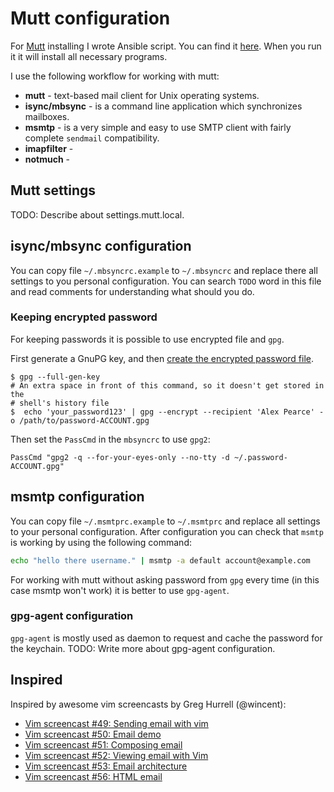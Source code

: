 # Mutt configuration

For [Mutt](http://www.mutt.org/) installing I wrote Ansible script. You can find it [here](https://github.com/echuraev/Ansible/blob/master/roles/mutt/tasks/main.yml). When you run it it will install all necessary programs.

I use the following workflow for working with mutt:
* **mutt** - text-based mail client for Unix operating systems.
* **isync/mbsync** -  is a command line application which synchronizes mailboxes.
* **msmtp** - is a very simple and easy to use SMTP client with fairly complete
  `sendmail` compatibility.
* **imapfilter** - 
* **notmuch** - 

## Mutt settings
TODO: Describe about settings.mutt.local.

## isync/mbsync configuration
You can copy file `~/.mbsyncrc.example` to `~/.mbsyncrc` and replace there all
settings to you personal configuration. You can search `TODO` word in this file
and read comments for understanding what should you do.

### Keeping encrypted password
For keeping passwords it is possible to use encrypted file and `gpg`.

First generate a GnuPG key, and then [create the encrypted password 
file](http://f-koehler.github.io/posts/2015-03-17-offlineimap-msmtp-gnupg.html).

```shell
$ gpg --full-gen-key
# An extra space in front of this command, so it doesn't get stored in the
# shell's history file
$  echo 'your_password123' | gpg --encrypt --recipient 'Alex Pearce' -o /path/to/password-ACCOUNT.gpg
```

Then set the `PassCmd` in the `mbsyncrc` to use `gpg2`:

```
PassCmd "gpg2 -q --for-your-eyes-only --no-tty -d ~/.password-ACCOUNT.gpg"
```

## msmtp configuration
You can copy file `~/.msmtprc.example` to `~/.msmtprc` and replace all settings
to your personal configuration.
After configuration you can check that `msmtp` is working by using the following
command:
```bash
echo "hello there username." | msmtp -a default account@example.com
```

For working with mutt without asking password from `gpg` every time (in this
case msmtp won't work) it is better to use `gpg-agent`.

### gpg-agent configuration
`gpg-agent` is mostly used as daemon to request and cache the password for the
keychain.
TODO: Write more about gpg-agent configuration.

## Inspired
Inspired by awesome vim screencasts by Greg Hurrell (@wincent):
* [Vim screencast #49: Sending email with vim](https://www.youtube.com/watch?v=VBLh56J89do)
* [Vim screencast #50: Email demo](https://www.youtube.com/watch?v=19h34aP-fN4)
* [Vim screencast #51: Composing email](https://www.youtube.com/watch?v=9zffUQsbxgE)
* [Vim screencast #52: Viewing email with Vim](https://www.youtube.com/watch?v=YH3MnY52e9c)
* [Vim screencast #53: Email architecture](https://www.youtube.com/watch?v=obY1um6ehDM)
* [Vim screencast #56: HTML email](https://www.youtube.com/watch?v=blqvk-eth3E)

